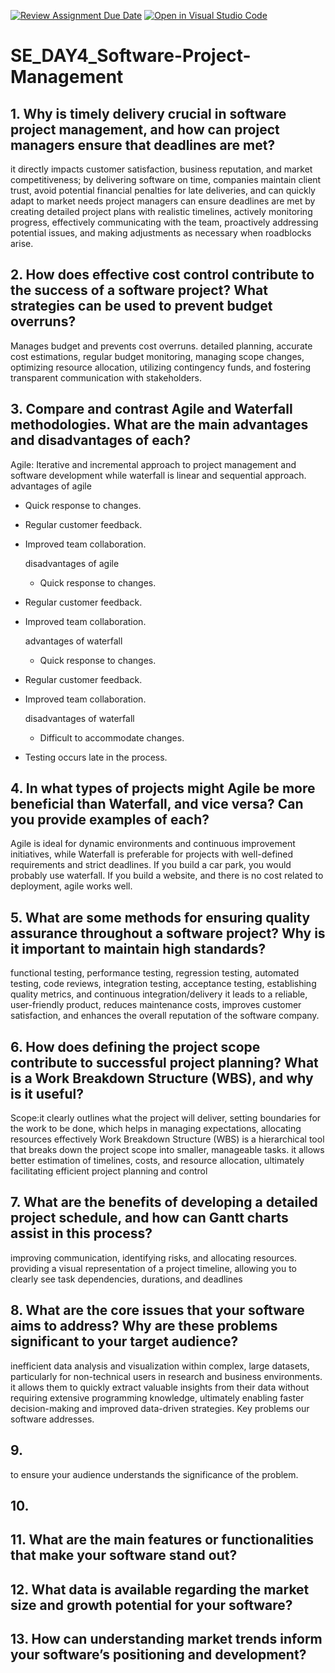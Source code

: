[![Review Assignment Due Date](https://classroom.github.com/assets/deadline-readme-button-22041afd0340ce965d47ae6ef1cefeee28c7c493a6346c4f15d667ab976d596c.svg)](https://classroom.github.com/a/9pw6JKcu)
[![Open in Visual Studio Code](https://classroom.github.com/assets/open-in-vscode-2e0aaae1b6195c2367325f4f02e2d04e9abb55f0b24a779b69b11b9e10269abc.svg)](https://classroom.github.com/online_ide?assignment_repo_id=18446027&assignment_repo_type=AssignmentRepo)
# SE_DAY4_Software-Project-Management
## 1. Why is timely delivery crucial in software project management, and how can project managers ensure that deadlines are met?
 it directly impacts customer satisfaction, business reputation, and market competitiveness; by delivering software on time, companies maintain client trust, avoid potential financial penalties for late deliveries, and can quickly adapt to market needs
 project managers can ensure deadlines are met by creating detailed project plans with realistic timelines, actively monitoring progress, effectively communicating with the team, proactively addressing potential issues, and making adjustments as necessary when roadblocks arise. 
## 2. How does effective cost control contribute to the success of a software project? What strategies can be used to prevent budget overruns?
Manages budget and prevents cost overruns.
detailed planning, accurate cost estimations, regular budget monitoring, managing scope changes, optimizing resource allocation, utilizing contingency funds, and fostering transparent communication with stakeholders. 
## 3. Compare and contrast Agile and Waterfall methodologies. What are the main advantages and disadvantages of each?
Agile: Iterative and incremental approach to project management and software development while waterfall is linear and sequential approach.
advantages of agile                                                          
- Quick response to changes.
- Regular customer feedback.
- Improved team collaboration.
  
  disadvantages of agile
  - Quick response to changes.
- Regular customer feedback.
- Improved team collaboration.
  
  advantages of waterfall
  - Quick response to changes.
- Regular customer feedback.
- Improved team collaboration.
  
  disadvantages of waterfall
  - Difficult to accommodate changes.
- Testing occurs late in the process.

## 4. In what types of projects might Agile be more beneficial than Waterfall, and vice versa? Can you provide examples of each?
Agile is ideal for dynamic environments and continuous improvement initiatives, while Waterfall is preferable for projects with well-defined requirements and strict deadlines.
If you build a car park, you would probably use waterfall. 
If you build a website, and there is no cost related to deployment, agile works well.
## 5. What are some methods for ensuring quality assurance throughout a software project? Why is it important to maintain high standards?
functional testing, performance testing, regression testing, automated testing, code reviews, integration testing, acceptance testing, establishing quality metrics, and continuous integration/delivery 
it leads to a reliable, user-friendly product, reduces maintenance costs, improves customer satisfaction, and enhances the overall reputation of the software company. 
## 6. How does defining the project scope contribute to successful project planning? What is a Work Breakdown Structure (WBS), and why is it useful?
Scope:it clearly outlines what the project will deliver, setting boundaries for the work to be done, which helps in managing expectations, allocating resources effectively
Work Breakdown Structure (WBS) is a hierarchical tool that breaks down the project scope into smaller, manageable tasks.
it allows  better estimation of timelines, costs, and resource allocation, ultimately facilitating efficient project planning and control
## 7. What are the benefits of developing a detailed project schedule, and how can Gantt charts assist in this process?
improving communication, identifying risks, and allocating resources. 
providing a visual representation of a project timeline, allowing you to clearly see task dependencies, durations, and deadlines

## 8. What are the core issues that your software aims to address? Why are these problems significant to your target audience?
inefficient data analysis and visualization within complex, large datasets, particularly for non-technical users in research and business environments.
it allows them to quickly extract valuable insights from their data without requiring extensive programming knowledge, ultimately enabling faster decision-making and improved data-driven strategies.
Key problems our software addresses.

## 9.
to ensure your audience understands the significance of the problem.

## 10. 

## 11. What are the main features or functionalities that make your software stand out?
## 12. What data is available regarding the market size and growth potential for your software?
## 13. How can understanding market trends inform your software’s positioning and development?
